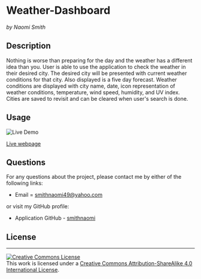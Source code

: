 # Weather-Dashboard

_by Naomi Smith_

## Description

<p> Nothing is worse than preparing for the day and the weather has a different idea than you. User is able to use the application to check the weather in their desired city. The desired city will be presented with current weather conditions for that city. Also displayed is a five day forecast. Weather conditions are displayed with city name, date, icon representation of weather conditions, temperature, wind speed, humidity, and UV index. Cities are saved to revisit and can be cleared when user's search is done.  <p>

## Usage

![Live Demo](assets/images/WeatherDashboard.gif)

[Live webpage](https://smithnaomi.github.io/Weather-Dashboard/)

## Questions

For any questions about the project, please contact me by either of the following links:

- Email = smithnaomi49@yahoo.com

or visit my GitHub profile:

- Application GitHub - [smithnaomi](https://github.com/smithnaomi/Weather-Dashboard)

## License

---

<a rel="license" href="http://creativecommons.org/licenses/by-sa/4.0/"><img alt="Creative Commons License" style="border-width:0" src="https://i.creativecommons.org/l/by-sa/4.0/88x31.png" /></a><br />This work is licensed under a <a rel="license" href="http://creativecommons.org/licenses/by-sa/4.0/">Creative Commons Attribution-ShareAlike 4.0 International License</a>.
